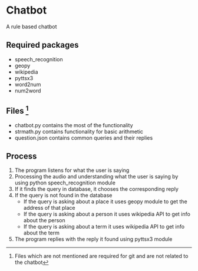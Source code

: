 # Chatbot
A rule based chatbot

## Required packages

- speech_recognition
- geopy
- wikipedia
- pyttsx3
- word2num
- num2word

## Files [^1]
[^1]: Files which are not mentioned are required for git and are not related to the chatbot

- chatbot.py contains the most of the functionality
- strmath.py contains functionality for basic arithmetic
- question.json contains common queries and their replies


## Process

1. The program listens for what the user is saying
2. Processing the audio and understanding what the user is saying by using python speech_recognition module
3. If it finds the query in database, it chooses the corresponding reply
4. If the query is not found in the database
    - If the query is asking about a place it uses geopy module to get the address of that place
    - If the query is asking about a person it uses wikipedia API to get info about the person
    - If the query is asking about a term it uses wikipedia API to get info about the term
5. The program replies with the reply it found using pyttsx3 module 
